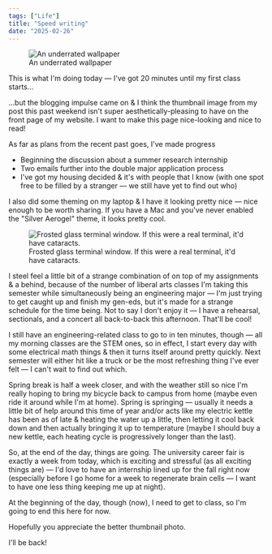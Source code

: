 ```yaml
---
tags: ["Life"]
title: "Speed writing"
date: "2025-02-26"
---
```


<figure><img src="/posts/speed_writing/yosemite.jpg" alt="An underrated wallpaper">
  <figcaption>An underrated wallpaper</figcaption></figure>

This is what I'm doing today — I've got 20 minutes until my first class starts...

<!--more-->

...but the blogging impulse came on & I think the thumbnail image from my post this past weekend isn't super aesthetically-pleasing to have on the front page of my website. I want to make this page nice-looking and nice to read!

As far as plans from the recent past goes, I've made progress

 - Beginning the discussion about a summer research internship
 - Two emails further into the double major application process
 - I've got my housing decided & it's with people that I know (with one spot free to be filled by a stranger — we still have yet to find out who)

I also did some theming on my laptop & I have it looking pretty nice — nice enough to be worth sharing. If you have a Mac and you've never enabled the "Silver Aerogel" theme, it looks pretty cool.

<figure><img src="/posts/speed_writing/terminal.png" alt="Frosted glass terminal window. If this were a real terminal, it'd have cataracts.">
  <figcaption>Frosted glass terminal window. If this were a real terminal, it'd have cataracts.</figcaption></figure>

I steel feel a little bit of a strange combination of on top of my assignments & a behind, because of the number of liberal arts classes I'm taking this semester while simultaneously being an engineering major — I'm just trying to get caught up and finish my gen-eds, but it's made for a strange schedule for the time being. Not to say I don't enjoy it — I have a rehearsal, sectionals, and a concert all back-to-back this afternoon. That'll be cool!

I still have an engineering-related class to go to in ten minutes, though — all my morning classes are the STEM ones, so in effect, I start every day with some electrical math things & then it turns itself around pretty quickly. Next semester will either hit like a truck or be the most refreshing thing I've ever felt — I can't wait to find out which.

Spring break is half a week closer, and with the weather still so nice I'm really hoping to bring my bicycle back to campus from home (maybe even ride it around while I'm at home). Spring is springing — usually it needs a little bit of help around this time of year and/or acts like my electric kettle has been as of late & heating the water up a little, then letting it cool back down and then actually bringing it up to temperature (maybe I should buy a new kettle, each heating cycle is progressively longer than the last).

So, at the end of the day, things are going. The university career fair is exactly a week from today, which is exciting and stressful (as all exciting things are) — I'd love to have an internship lined up for the fall right now (especially before I go home for a week to regenerate brain cells — I want to have one less thing keeping me up at night).

At the beginning of the day, though (now), I need to get to class, so I'm going to end this here for now.

Hopefully you appreciate the better thumbnail photo.

I'll be back!
